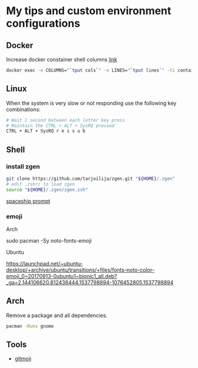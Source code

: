 # My tips and custom environment configurations

## Docker

Increase docker constainer shell columns [link](https://github.com/moby/moby/issues/33794#issuecomment-380969582)

```bash
docker exec -e COLUMNS="`tput cols`" -e LINES="`tput lines`" -ti container bash
```

## Linux

When the system is very slow or not responding use the following key combinations:

```bash
# Wait 1 second between each letter key press
# Maintain the CTRL + ALT + SysRQ pressed
CTRL + ALT + SysRQ r e i s u b
```

## Shell

### install zgen

```bash
git clone https://github.com/tarjoilija/zgen.git "${HOME}/.zgen"
# edit .zshrc to load zgen
source "${HOME}/.zgen/zgen.zsh"
```

[spaceship prompt](https://github.com/denysdovhan/spaceship-prompt)

### emoji

Arch

sudo pacman -Sy noto-fonts-emoji

Ubuntu

https://launchpad.net/~ubuntu-desktop/+archive/ubuntu/transitions/+files/fonts-noto-color-emoji_0~20170913-0ubuntu1~bionic1_all.deb?_ga=2.144106620.812436444.1537798894-1076452805.1537798894

## Arch

Remove a package and all dependencies.

```bash
pacman -Runs gnome
```
## Tools
* [gitmoji](https://github.com/carloscuesta/gitmoji-cli)
